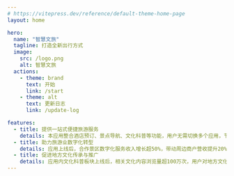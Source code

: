 ```yaml
---
# https://vitepress.dev/reference/default-theme-home-page
layout: home

hero:
  name: "智慧文旅"
  tagline: 打造全新出行方式
  image:
    src: /logo.png
    alt: 智慧文旅
  actions:
    - theme: brand
      text: 开始
      link: /start
    - theme: alt
      text: 更新日志
      link: /update-log

features:
  - title: 提供一站式便捷旅游服务
    details: 本应用整合酒店预订、景点导航、文化科普等功能，用户无需切换多个应用，节省时间超30%。
  - title: 助力旅游业数字化转型
    details: 应用上线后，合作景区数字化服务收入增长超50%，带动周边商户营收提升20%。以元阳梯田景区为例，数字化服务收入占比从5%提升至20%。
  - title: 促进地方文化传承与推广
    details: 应用内文化科普板块上线后，相关文化内容浏览量超100万次，用户对地方文化认知度提升40%。
---
```


